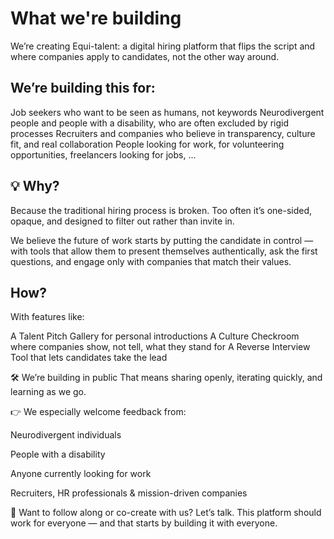 # What we're building

We’re creating Equi-talent: a digital hiring platform that flips the script and where companies apply to candidates, not the other way around.

## We’re building this for:

Job seekers who want to be seen as humans, not keywords
Neurodivergent people and people with a disability, who are often excluded by rigid processes
Recruiters and companies who believe in transparency, culture fit, and real collaboration
People looking for work, for volunteering opportunities, freelancers looking for jobs, ...

## 💡 Why?

Because the traditional hiring process is broken.
Too often it’s one-sided, opaque, and designed to filter out rather than invite in.

We believe the future of work starts by putting the candidate in control — with tools that allow them to present themselves authentically, ask the first questions, and engage only with companies that match their values.

## How?

With features like:

A Talent Pitch Gallery for personal introductions
A Culture Checkroom where companies show, not tell, what they stand for
A Reverse Interview Tool that lets candidates take the lead

🛠 We’re building in public
That means sharing openly, iterating quickly, and learning as we go.

👉 We especially welcome feedback from:

Neurodivergent individuals

People with a disability

Anyone currently looking for work

Recruiters, HR professionals & mission-driven companies

💬 Want to follow along or co-create with us? Let’s talk.
This platform should work for everyone — and that starts by building it with everyone.
